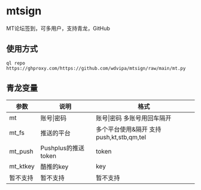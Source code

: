 # mtsign
MT论坛签到，可多用户，支持青龙，GitHub
## 使用方式
`ql repo https://ghproxy.com/https://github.com/wdvipa/mtsign/raw/main/mt.py`
## 青龙变量
| 参数 | 说明                     |  格式  |
| ---- | -----------------------  |  -------  |
| mt  | 账号\|密码 |  账号\|密码  多账号用回车隔开  |
| mt_fs  | 推送的平台 |  多个平台使用&隔开 支持push,kt,stb,qm,tel  |
| mt_push  | Pushplus的推送token |  token  |
| mt_ktkey  | 酷推的key |  key  |
| 暂不支持  | 暂不支持 |  暂不支持  |

